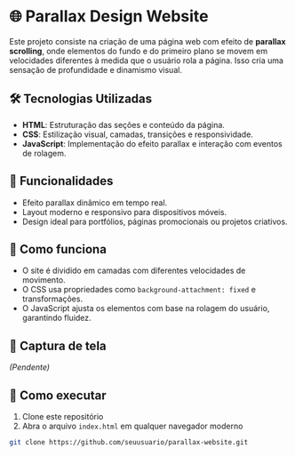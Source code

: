 # 🌐 Parallax Design Website

Este projeto consiste na criação de uma página web com efeito de **parallax scrolling**, onde elementos do fundo e do primeiro plano se movem em velocidades diferentes à medida que o usuário rola a página. Isso cria uma sensação de profundidade e dinamismo visual.

## 🛠 Tecnologias Utilizadas

- **HTML**: Estruturação das seções e conteúdo da página.
- **CSS**: Estilização visual, camadas, transições e responsividade.
- **JavaScript**: Implementação do efeito parallax e interação com eventos de rolagem.

## 🎨 Funcionalidades

- Efeito parallax dinâmico em tempo real.
- Layout moderno e responsivo para dispositivos móveis.
- Design ideal para portfólios, páginas promocionais ou projetos criativos.

## 🚀 Como funciona

- O site é dividido em camadas com diferentes velocidades de movimento.
- O CSS usa propriedades como `background-attachment: fixed` e transformações.
- O JavaScript ajusta os elementos com base na rolagem do usuário, garantindo fluidez.

## 📸 Captura de tela

*(Pendente)*

## 📁 Como executar

1. Clone este repositório
2. Abra o arquivo `index.html` em qualquer navegador moderno

```bash
git clone https://github.com/seuusuario/parallax-website.git
